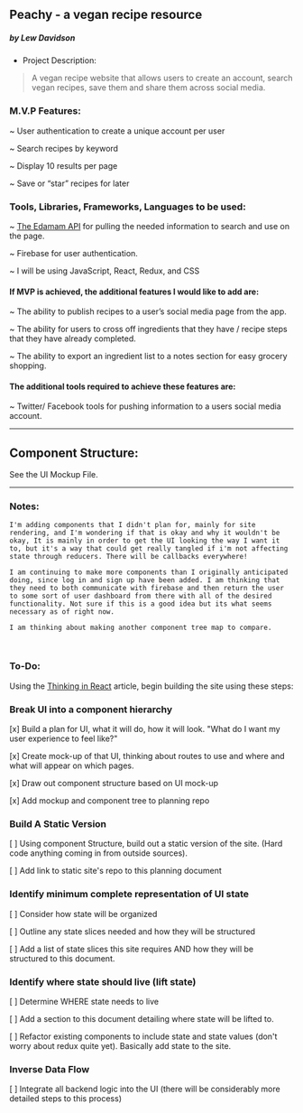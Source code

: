 ## Peachy - a vegan recipe resource
##### by Lew Davidson


* Project Description:

> A vegan recipe website that allows users to create an account, search vegan recipes, save them and share them across social media.

### M.V.P Features:

~ User authentication to create a unique account per user

~ Search recipes by keyword

~ Display 10 results per page

~ Save or “star” recipes for later

### Tools, Libraries, Frameworks, Languages to be used:

~ [The Edamam API](https://developer.edamam.com/edamam-docs-recipe-api) for pulling the
needed information to search and use on the page.

~ Firebase for user authentication.

~ I will be using JavaScript, React, Redux, and CSS

#### If MVP is achieved, the additional features I would like to add are:

~ The ability to publish recipes to a user’s social media page from the app.

~ The ability for users to cross off ingredients that they have / recipe steps that they have already completed.

~ The ability to export an ingredient list to a notes section for easy grocery shopping.

#### The additional tools required to achieve these features are:
~ Twitter/ Facebook tools for pushing information to a users social media account.

---

 ## Component Structure:
 See the UI Mockup File.

 ___

 ### Notes:

```
I'm adding components that I didn't plan for, mainly for site rendering, and I'm wondering if that is okay and why it wouldn't be okay, It is mainly in order to get the UI looking the way I want it to, but it's a way that could get really tangled if i'm not affecting state through reducers. There will be callbacks everywhere!

I am continuing to make more components than I originally anticipated doing, since log in and sign up have been added. I am thinking that they need to both communicate with firebase and then return the user to some sort of user dashboard from there with all of the desired functionality. Not sure if this is a good idea but its what seems necessary as of right now.

I am thinking about making another component tree map to compare.



```

### To-Do:

 Using the [Thinking in React](https://reactjs.org/docs/thinking-in-react.html) article, begin building the site using these steps:

### Break UI into a component hierarchy

[x] Build a plan for UI, what it will do, how it will look. "What do I want my user experience to feel like?"

[x] Create mock-up of that UI, thinking about routes to use and where and what will appear on which pages.

[x] Draw out component structure based on UI mock-up

[x] Add mockup and component tree to planning repo

### Build A Static Version

[ ] Using component Structure, build out a static version of the site. (Hard code anything coming in from outside sources).

[ ] Add link to static site's repo to this planning document

### Identify minimum complete representation of UI state

[ ] Consider how state will be organized

[ ] Outline any state slices needed and how they will be structured

[ ] Add a list of state slices this site requires AND how they will be structured to this document.

### Identify where state should live (lift state)

[ ] Determine WHERE state needs to live

[ ] Add a section to this document detailing where state will be lifted to.

[ ] Refactor existing components to include state and state values (don't worry about redux quite yet). Basically add state to the site.

### Inverse Data Flow

[ ] Integrate all backend logic into the UI (there will be considerably more detailed steps to this process)
